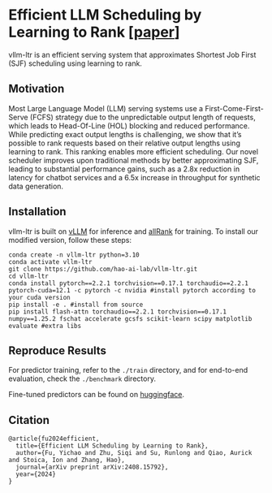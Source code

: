 # Efficient LLM Scheduling by Learning to Rank [[paper](https://arxiv.org/abs/2408.15792)]

vllm-ltr is an efficient serving system that approximates Shortest Job First (SJF) scheduling using learning to rank.

## Motivation
Most Large Language Model (LLM) serving systems use a First-Come-First-Serve (FCFS) strategy due to the unpredictable output length of requests, which leads to Head-Of-Line (HOL) blocking and reduced performance. While predicting exact output lengths is challenging, we show that it’s possible to rank requests based on their relative output lengths using learning to rank. This ranking enables more efficient scheduling. Our novel scheduler improves upon traditional methods by better approximating SJF, leading to substantial performance gains, such as a 2.8x reduction in latency for chatbot services and a 6.5x increase in throughput for synthetic data generation.

## Installation

vllm-ltr is built on [vLLM](https://github.com/vllm-project/vllm) for inference and [allRank](https://github.com/allegro/allRank) for training. To install our modified version, follow these steps:

```
conda create -n vllm-ltr python=3.10
conda activate vllm-ltr
git clone https://github.com/hao-ai-lab/vllm-ltr.git
cd vllm-ltr
conda install pytorch==2.2.1 torchvision==0.17.1 torchaudio==2.2.1 pytorch-cuda=12.1 -c pytorch -c nvidia #install pytorch according to your cuda version
pip install -e . #install from source 
pip install flash-attn torchaudio==2.2.1 torchvision==0.17.1 numpy==1.25.2 fschat accelerate gcsfs scikit-learn scipy matplotlib evaluate #extra libs
```

## Reproduce Results

For predictor training, refer to the `./train` directory, and for end-to-end evaluation, check the `./benchmark` directory.

Fine-tuned predictors can be found on [huggingface](https://huggingface.co/LLM-ltr/OPT-Predictors).

## Citation
```
@article{fu2024efficient,
  title={Efficient LLM Scheduling by Learning to Rank},
  author={Fu, Yichao and Zhu, Siqi and Su, Runlong and Qiao, Aurick and Stoica, Ion and Zhang, Hao},
  journal={arXiv preprint arXiv:2408.15792},
  year={2024}
}
```
